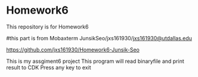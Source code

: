 # Homework6
This repository is for Homework6

#this part is from Mobaxterm
JunsikSeo/jxs161930/jxs161930@utdallas.edu

https://github.com/jxs161930/Homework6-Junsik-Seo

This is my assgiment6 project
This program will read binaryfile and print result to CDK
Press any key to exit
